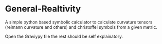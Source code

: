 # General-Realtivity

A simple python based symbolic calculator to calculate curvature tensors (reimann curvature and others) and christoffel symbols from a given metric.

Open the Graviypy file the rest should be self explainatory.
